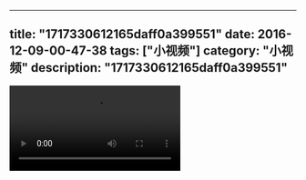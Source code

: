 
---
title: "1717330612165daff0a399551"
date: 2016-12-09-00-47-38
tags: ["小视频"]
category: "小视频"
description: "1717330612165daff0a399551"
---
<video src="http://ohtsqip0g.bkt.clouddn.com/1717330612165daff0a399551.mp4" controls="controls"></video>
